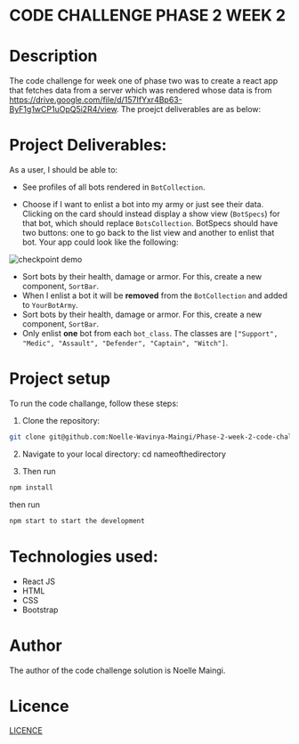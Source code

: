 # CODE CHALLENGE PHASE 2 WEEK 2

# Description

The code challenge for week one of phase two was to create a react app that fetches data from a server which was rendered whose data is from https://drive.google.com/file/d/157IfYxr4Bp63-ByF1g1wCP1uOpQ5i2R4/view. The proejct deliverables are as below: 

# Project Deliverables:

As a user, I should be able to:
- See profiles of all bots rendered in `BotCollection`.

- Choose if I want to enlist a bot into my army or just see their data. Clicking
  on the card should instead display a show view (`BotSpecs`) for that bot,
  which should replace `BotsCollection`. BotSpecs should have two buttons: one
  to go back to the list view and another to enlist that bot. Your app could
  look like the following:

![checkpoint demo](https://curriculum-content.s3.amazonaws.com/phase-2/phase-2-hooks-code-challenge-bot-battlr/checkpoint_demo.gif)

- Sort bots by their health, damage or armor. For this, create a new component,
  `SortBar`.
- When I enlist a bot it will be **removed** from the `BotCollection` and added
  to `YourBotArmy`.
- Sort bots by their health, damage or armor. For this, create a new component,
  `SortBar`.
- Only enlist **one** bot from each `bot_class`. The classes are
  `["Support", "Medic", "Assault", "Defender", "Captain", "Witch"]`.

# Project setup


To run the code challange, follow these steps:

1. Clone the repository: 
```sh
git clone git@github.com:Noelle-Wavinya-Maingi/Phase-2-week-2-code-challenge.git
```
2. Navigate to your local directory: cd nameofthedirectory

3. Then run
```sh
npm install 
```
then run 
```sh
npm start to start the development
```

# Technologies used:
- React JS
-  HTML
- CSS
- Bootstrap


# Author
The author of the code challenge solution is Noelle Maingi.

# Licence
 [LICENCE](LICENCE)